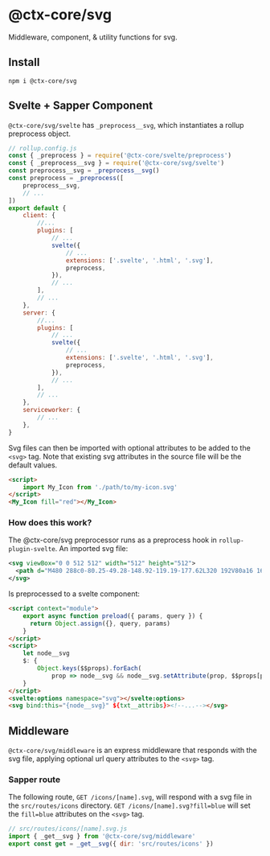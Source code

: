 # @ctx-core/svg

Middleware, component, & utility functions for svg.

## Install

```shell
npm i @ctx-core/svg
```

## Svelte + Sapper Component

`@ctx-core/svg/svelte` has `_preprocess__svg`, which instantiates a rollup preprocess object.

```javascript
// rollup.config.js
const { _preprocess } = require('@ctx-core/svelte/preprocess')
const { _preprocess__svg } = require('@ctx-core/svg/svelte')
const preprocess__svg = _preprocess__svg()
const preprocess = _preprocess([
	preprocess__svg,
	// ...
])
export default {
	client: {
		//...
		plugins: [
			// ...
			svelte({
				// ...
				extensions: ['.svelte', '.html', '.svg'],
				preprocess,
			}),
			// ...
		],
		// ...
	},
	server: {
		//...
		plugins: [
			// ...
			svelte({
				// ...
				extensions: ['.svelte', '.html', '.svg'],
				preprocess,
			}),
			// ...
		],
		// ...
	},
	serviceworker: {
		// ...
	},
}
```

Svg files can then be imported with optional attributes to be added to the `<svg>` tag.
Note that existing svg attributes in the source file will be the default values.

```html
<script>
	import My_Icon from './path/to/my-icon.svg'
</script>
<My_Icon fill="red"></My_Icon>

```

### How does this work?

The @ctx-core/svg preprocessor runs as a preprocess hook in `rollup-plugin-svelte`.
An imported svg file:

```svg
<svg viewBox="0 0 512 512" width="512" height="512">
  <path d="M480 288c0-80.25-49.28-148.92-119.19-177.62L320 192V80a16 16 0 0 0-16-16h-96a16 16 0 0 0-16 16v112l-40.81-81.62C81.28 139.08 32 207.75 32 288v64h448zm16 96H16a16 16 0 0 0-16 16v32a16 16 0 0 0 16 16h480a16 16 0 0 0 16-16v-32a16 16 0 0 0-16-16z"/>
</svg>
```

Is preprocessed to a svelte component:

```html
<script context="module">
	export async function preload({ params, query }) {
	  return Object.assign({}, query, params)
	}
</script>
<script>
	let node__svg
	$: {
		Object.keys($$props).forEach(
			prop => node__svg && node__svg.setAttribute(prop, $$props[prop]))
	}
</script>
<svelte:options namespace="svg"></svelte:options>
<svg bind:this="{node__svg}" ${txt__attribs}><!--...--></svg>
```

## Middleware

`@ctx-core/svg/middleware` is an express middleware that responds with the svg file,
	applying optional url query attributes to the `<svg>` tag.
	
### Sapper route

The following route, `GET /icons/[name].svg`,
	will respond with a svg file in the `src/routes/icons` directory.
`GET /icons/[name].svg?fill=blue` will set the `fill=blue` attributes on the `<svg>` tag.

```javascript
// src/routes/icons/[name].svg.js
import { _get__svg } from '@ctx-core/svg/middleware'
export const get = _get__svg({ dir: 'src/routes/icons' })
```
